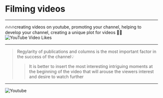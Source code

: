 # Filming videos
____
🔥🔥🔥creating videos on youtube, promoting your channel, helping to develop your channel, creating a unique plot for videos 🎥📣
![YouTube Video Likes](https://img.shields.io/youtube/likes/:videoId)
____
> Regylarity of publications and columns is the most important factor in the success of the channel💡
>> It is better to insert the most interesting intriguing moments at the beginning of the video that will arouse the viewers interest and desire to watch further
____
![](https://www.google.com/search?client=firefox-b-d&sca_esv=15d5bda161c3d604&sca_upv=1&q=youtube+image&tbm=isch&chips=q:youtube+image,online_chips:profile+picture:qDUOHY2z7cA%3D&usg=AI4_-kSwWu5ahTt0KLLvcvx_-BvwlWR3Kg&sa=X&ved=2ahUKEwim0ZT_5p6FAxXyhf0HHV2LB9QQgIoDKAR6BAgYEA4&biw=1918&bih=763&dpr=1#imgrc=DQjMlpI26FO6-M, "Youtube")
